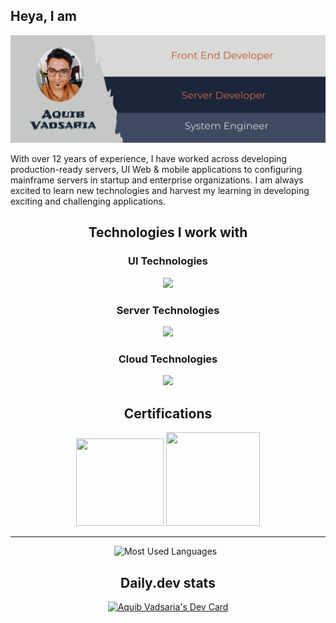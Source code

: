 ## Heya, I am
<!--
# Aquib Vadsaria 
### A System Engineer turned Full Stack Javascript Engineer with strong frontend experience.
-->
<img src="About.svg"/>

With over 12 years of experience, I have worked across developing production-ready servers, UI Web & mobile applications to configuring mainframe servers in startup and enterprise organizations.
I am always excited to learn new technologies and harvest my learning in developing exciting and challenging applications.

<h2 align="center"> Technologies I work with </h2>
<h3 align="center">UI Technologies</h3>
  <p align="center">
    <img src="https://skillicons.dev/icons?i=html,css,js,ts,jquery,d3,svg,react,angular,lit,redux,tailwind,sass,emotion,bootstrap,vite,webpack,rollupjs,reactivex,cypress,electron,npm,yarn" />
  </p>

  <h3 align="center">Server Technologies</h3>
  <p align="center">
    <img src="https://skillicons.dev/icons?i=nodejs,express,gatsby,nextjs,netlify,jest,python,django,postgres,mysql,java,go,linux,redhat,remix" />
  </p>

  <h3 align="center">Cloud Technologies</h3>
  <p align="center">
    <img src="https://skillicons.dev/icons?i=git,kubernetes,docker,heroku,aws,dynamodb" />
  </p>

<h2 align="center"> Certifications </h2>
<p align="center">
  <img src="https://images.credly.com/size/340x340/images/b9feab85-1a43-4f6c-99a5-631b88d5461b/image.png" width=140 height=140/>
  <img src="https://images.credly.com/size/340x340/images/f88d800c-5261-45c6-9515-0458e31c3e16/ckad_from_cncfsite.png" width=150 height=150/>
</p>
<hr/>
<p align="center">
<img height=175 alt="Most Used Languages" src="https://github-readme-stats.vercel.app/api/top-langs/?username=aqumus&layout=compact&theme=dark" />&nbsp;&nbsp;
</p>

<h2 align="center"> Daily.dev stats </h2>
<p align="center"><a href="https://app.daily.dev/aqumus"><img src="https://api.daily.dev/devcards/v2/VxSV4RKyoN7OidbfzTVVi.png?r=jk4&type=wide" width="652" alt="Aquib Vadsaria's Dev Card"/></a></p>
